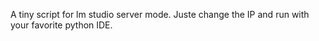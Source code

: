 A tiny script for lm studio server mode.
Juste change the IP and run with your favorite python IDE.
